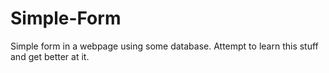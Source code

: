 # Simple-Form
Simple form in a webpage using some database. Attempt to learn this stuff and get better at it. 
